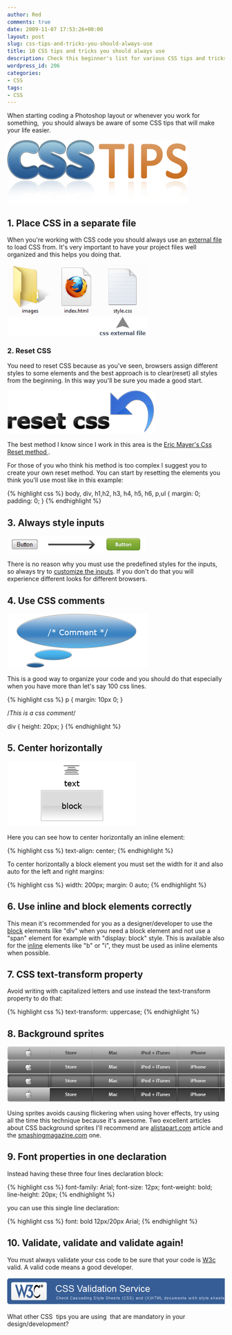```yaml
---
author: Red
comments: true
date: 2009-11-07 17:53:26+00:00
layout: post
slug: css-tips-and-tricks-you-should-always-use
title: 10 CSS tips and tricks you should always use
description: Check this beginner's list for various CSS tips and tricks.
wordpress_id: 206
categories:
- CSS
tags:
- CSS
---
```


When starting coding a Photoshop layout or whenever you work for something,  you should always be aware of some CSS tips that will make your life easier.

[![](/dist/uploads/2009/11/css-tips-tricks.png)](http://www.red-team-design.com/css-tips-and-tricks-you-should-always-use/)

<!-- more -->

## 1. Place CSS in a separate file


When you're working with CSS code you should always use an [external file](http://www.tizag.com/cssT/external.php) to load CSS from. It's very important to have your project files well organized and this helps you doing that.

![css-external-file](/dist/uploads/2009/11/css-external-file.png)


### 2. Reset CSS

You need to reset CSS because as you've seen, browsers assign different styles to some elements and the best approach is to clear(reset) all styles from the beginning. In this way you'll be sure you made a good start.

![reset-css](/dist/uploads/2009/11/reset-css1.png)

The best method I know since I work in this area is the [Eric Mayer's Css Reset method ](http://meyerweb.com/eric/thoughts/2007/05/01/reset-reloaded/).

For those of you who think his method is too complex I suggest you to create your own reset method.  You can start by resetting the elements you think you'll use most like in this example:

{% highlight css %}
body, div, h1,h2, h3, h4, h5, h6, p,ul
{
  margin: 0;
  padding: 0;
}
{% endhighlight %} 

## 3. Always style inputs

![style-inputs](/dist/uploads/2009/10/style-button-input.png)

There is no reason why you must use the predefined styles for the inputs, so always try to [customize the inputs](http://www.red-team-design.com/style-an-input-button). If you don't do that you will experience different looks for different browsers.

## 4. Use CSS comments


![css-comments](/dist/uploads/2009/11/css-comments.png)

This is a good way to organize your code and you should do that especially when you have more than let's say 100 css lines.

{% highlight css %}
p {
  margin: 10px 0;
}

/*This is a css comment*/

div {
  height: 20px;
}
{% endhighlight %}    
    


## 5. Center horizontally

![center-horizontally](/dist/uploads/2009/11/center-horizontally.png)

Here you can see how to center horizontally an inline element:

{% highlight css %}
text-align: center;
{% endhighlight %} 

To center horizontally a block element you must set the width for it and also auto for the left and right margins:

{% highlight css %}
width: 200px;
margin: 0 auto;
{% endhighlight %}    

## 6. Use inline and block elements correctly

This mean it's recommended for you as a designer/developer to use the [block](http://htmlhelp.com/reference/html40/block.html) elements like "div" when you need a block element and not use a "span" element for example with "display: block" style. This is available also for the [inline](http://htmlhelp.com/reference/html40/inline.html) elements like "b" or "i", they must be used as inline elements when possible.

## 7. CSS text-transform property

Avoid writing with capitalized letters and use instead the text-transform property to do that:

{% highlight css %}
text-transform: uppercase;
{% endhighlight %}    
    
## 8. Background sprites

[![globalnavbg](/dist/uploads/2009/11/globalnavbg.png)](http://images.apple.com/global/nav/images/globalnavbg.png)

Using sprites avoids causing flickering when using hover effects, try using all the time this technique because it's awesome.
Two excellent articles about CSS background sprites I'll recommend are [alistapart.com](http://www.alistapart.com/articles/sprites/) article and the [smashingmagazine.com](http://www.smashingmagazine.com/2009/04/27/the-mystery-of-css-sprites-techniques-tools-and-tutorials/) one.

## 9. Font properties in one declaration

Instead having these three four lines declaration block:

{% highlight css %}
font-family: Arial;
font-size: 12px;
font-weight: bold;
line-height: 20px;
{% endhighlight %}    
  
you can use this single line declaration:

{% highlight css %}
font: bold 12px/20px Arial;
{% endhighlight %}

## 10. Validate, validate and validate again!

You must always validate your css code to be sure that your code is [W3c](http://jigsaw.w3.org/css-validator/) valid. A valid code means a good developer.
[](http://jigsaw.w3.org/css-validator/)

[![w3c-css](/dist/uploads/2009/11/w3c-css.png)](http://jigsaw.w3.org/css-validator/)

What other CSS  tips you are using  that are mandatory in your design/development?